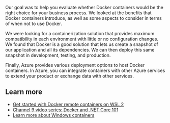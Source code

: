 Our goal was to help you evaluate whether Docker containers would be the right choice for your business process. We looked at the benefits that Docker containers introduce, as well as some aspects to consider in terms of when not to use Docker.

We were looking for a containerization solution that provides maximum compatibility in each environment with little or no configuration changes. We found that Docker is a good solution that lets us create a snapshot of our application and all its dependencies. We can then deploy this same snapshot in development, testing, and production.

Finally, Azure provides various deployment options to host Docker containers. In Azure, you can integrate containers with other Azure services to extend your product or exchange data with other services.

## Learn more

- [Get started with Docker remote containers on WSL 2](/windows/wsl/tutorials/wsl-containers)
- [Channel 9 video series: Docker and .NET Core 101](https://channel9.msdn.com/Series/Docker-and-NET-Core-101/?WT.mc_id=Educationcontainers-c9-shyboyer&azure-portal=true)
- [Learn more about Windows containers](https://aka.ms/containers)
